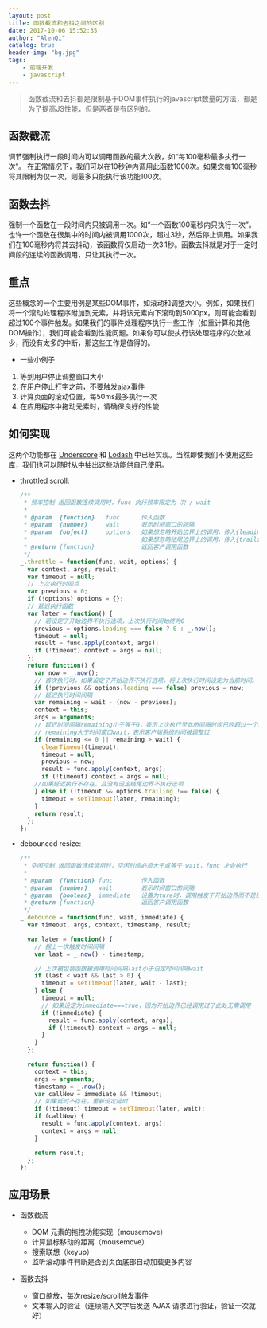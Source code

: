 ```yaml
---
layout: post
title: 函数截流和去抖之间的区别
date: 2017-10-06 15:52:35
author: "AlenQi"
catalog: true
header-img: "bg.jpg"
tags:
    - 前端开发
    - javascript
---
```



> 函数截流和去抖都是限制基于DOM事件执行的javascript数量的方法，都是为了提高JS性能，但是两者是有区别的。

## 函数截流

调节强制执行一段时间内可以调用函数的最大次数，如“每100毫秒最多执行一次”。
在正常情况下，我们可以在10秒钟内调用此函数1000次。如果您每100毫秒将其限制为仅一次，则最多只能执行该功能100次。

## 函数去抖

强制一个函数在一段时间内只被调用一次。如“一个函数100毫秒内只执行一次”。
也许一个函数在很集中的时间内被调用1000次，超过3秒，然后停止调用。如果我们在100毫秒内将其去抖动，该函数将仅启动一次3.1秒。函数去抖就是对于一定时间段的连续的函数调用，只让其执行一次。

## 重点

这些概念的一个主要用例是某些DOM事件，如滚动和调整大小。例如，如果我们将一个滚动处理程序附加到元素，并将该元素向下滚动到5000px，则可能会看到超过100个事件触发。如果我们的事件处理程序执行一些工作（如重计算和其他DOM操作），我们可能会看到性能问题。如果你可以使执行该处理程序的次数减少，而没有太多的中断，那这些工作是值得的。

- 一些小例子
 1. 等到用户停止调整窗口大小
 2. 在用户停止打字之前，不要触发ajax事件
 3. 计算页面的滚动位置，每50ms最多执行一次
 4. 在应用程序中拖动元素时，请确保良好的性能

## 如何实现

这两个功能都在 [Underscore](http://underscorejs.org/) 和 [Lodash](https://lodash.com/) 中已经实现。当然即使我们不使用这些库，我们也可以随时从中抽出这些功能供自己使用。

- throttled scroll:
  ``` javascript
  /**
   * 频率控制 返回函数连续调用时，func 执行频率限定为 次 / wait
   *
   * @param  {function}   func      传入函数
   * @param  {number}     wait      表示时间窗口的间隔
   * @param  {object}     options   如果想忽略开始边界上的调用，传入{leading: false}。
   *                                如果想忽略结尾边界上的调用，传入{trailing: false}
   * @return {function}             返回客户调用函数   
   */
  _.throttle = function(func, wait, options) {
    var context, args, result;
    var timeout = null;
    // 上次执行时间点
    var previous = 0;
    if (!options) options = {};
    // 延迟执行函数
    var later = function() {
      // 若设定了开始边界不执行选项，上次执行时间始终为0
      previous = options.leading === false ? 0 : _.now();
      timeout = null;
      result = func.apply(context, args);
      if (!timeout) context = args = null;
    };
    return function() {
      var now = _.now();
      // 首次执行时，如果设定了开始边界不执行选项，将上次执行时间设定为当前时间。
      if (!previous && options.leading === false) previous = now;
      // 延迟执行时间间隔
      var remaining = wait - (now - previous);
      context = this;
      args = arguments;
      // 延迟时间间隔remaining小于等于0，表示上次执行至此所间隔时间已经超过一个时间窗口
      // remaining大于时间窗口wait，表示客户端系统时间被调整过
      if (remaining <= 0 || remaining > wait) {
        clearTimeout(timeout);
        timeout = null;
        previous = now;
        result = func.apply(context, args);
        if (!timeout) context = args = null;
      //如果延迟执行不存在，且没有设定结尾边界不执行选项
      } else if (!timeout && options.trailing !== false) {
        timeout = setTimeout(later, remaining);
      }
      return result;
    };
  };
  ```

- debounced resize:
  ``` javascript
  /**
   * 空闲控制 返回函数连续调用时，空闲时间必须大于或等于 wait，func 才会执行
   *
   * @param  {function} func        传入函数
   * @param  {number}   wait        表示时间窗口的间隔
   * @param  {boolean}  immediate   设置为ture时，调用触发于开始边界而不是结束边界
   * @return {function}             返回客户调用函数
   */
  _.debounce = function(func, wait, immediate) {
    var timeout, args, context, timestamp, result;

    var later = function() {
      // 据上一次触发时间间隔
      var last = _.now() - timestamp;

      // 上次被包装函数被调用时间间隔last小于设定时间间隔wait
      if (last < wait && last > 0) {
        timeout = setTimeout(later, wait - last);
      } else {
        timeout = null;
        // 如果设定为immediate===true，因为开始边界已经调用过了此处无需调用
        if (!immediate) {
          result = func.apply(context, args);
          if (!timeout) context = args = null;
        }
      }
    };

    return function() {
      context = this;
      args = arguments;
      timestamp = _.now();
      var callNow = immediate && !timeout;
      // 如果延时不存在，重新设定延时
      if (!timeout) timeout = setTimeout(later, wait);
      if (callNow) {
        result = func.apply(context, args);
        context = args = null;
      }

      return result;
    };
  };
  ```

## 应用场景

- 函数截流
  + DOM 元素的拖拽功能实现（mousemove）
  + 计算鼠标移动的距离（mousemove）
  + 搜索联想（keyup）
  + 监听滚动事件判断是否到页面底部自动加载更多内容

- 函数去抖
  + 窗口缩放，每次resize/scroll触发事件
  + 文本输入的验证（连续输入文字后发送 AJAX 请求进行验证，验证一次就好）
